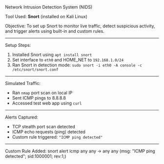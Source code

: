 Network Intrusion Detection System (NIDS)

Tool Used:
**Snort** (installed on Kali Linux)

Objective:
To set up Snort to monitor live traffic, detect suspicious activity, and trigger alerts using built-in and custom rules.

---

Setup Steps:
1. Installed Snort using `apt install snort`
2. Set interface to `eth0` and HOME_NET to `192.168.1.0/24`
3. Ran Snort in detection mode: `sudo snort -i eth0 -A console -c /etc/snort/snort.conf`

---

Simulated Traffic:
- Ran `nmap` port scan on local IP
- Sent ICMP pings to 8.8.8.8
- Accessed test web app using `curl`

---

Alerts Captured:
- TCP stealth port scan detected
- ICMP echo requests (ping) detected
- Custom rule triggered: `"ICMP ping detected"`

---

Custom Rule Added:
snort
alert icmp any any -> any any (msg: "ICMP ping detected"; sid:1000001; rev:1;)
